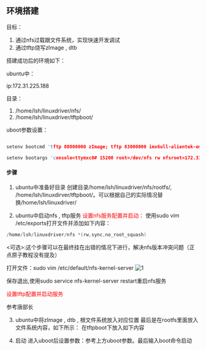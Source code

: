 ## 环境搭建
目标：
1. 通过nfs过载跟文件系统，实现快速开发调试
2. 通过tftp烧写zImage , dtb

搭建成功后的环境如下：

ubuntu中：

ip:172.31.225.188

目录：
1. /home/lsh/linuxdriver/nfs/
2. /home/lsh/linuxdriver/tftpboot/

uboot参数设置：

```c

setenv bootcmd 'tftp 80800000 zImage; tftp 83000000 imx6ull-alientek-emmc.dtb; bootz 80800000 - 83000000'

setenv bootargs 'console=ttymxc0# 15200 root=/dev/nfs rw nfsroot=172.31.225.188:/home/lsh/linux/nfs/rootfs,proto=tcp rw ip=172.31.225.100:172.31.225.188:172.31.225.1:255.255.255.0::eth0:off'

`````

#### 步骤
1. ubuntu中准备好目录
创建目录/home/lsh/linuxdriver/nfs/rootfs/, /home/lsh/linuxdirver/tftpboot/。可以根据自己的实际情况替换/home/lsh/linuxdriver/

2. ubuntu中启动nfs , tftp服务
<font color=red>设置nfs服务配置并启动：</font>
使用sudo vim /etc/exports打开文件并添加如下内容：
```c
/home/lsh/linuxdriver/nfs *(rw,sync,no_root_squash) 
`````

<可选>:这个步骤可以在最终挂在出错的情况下进行，解决nfs版本冲突问题（正点原子教程没有提及）

打开文件：sudo vim /etc/default/nfs-kernel-server
![1]() 

保存退出,使用sudo service nfs-kernel-server restart重启nfs服务

<font color=red>设置tftp配置并启动服务</font>

参考唐部长


3. ubuntu中将zImage , dtb , 根文件系统放入对应位置
最后是在rootfs里面放入文件系统内容，如下所示：
在tftpboot下放入如下内容

4. 启动
进入uboot后设置参数：参考上方uboot参数。最后输入boot命令启动
